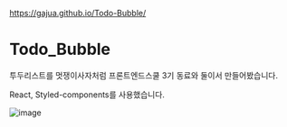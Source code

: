 https://gajua.github.io/Todo-Bubble/
# Todo_Bubble
투두리스트를 멋쟁이사자처럼 프론트엔드스쿨 3기 동료와 둘이서 만들어봤습니다.

React, Styled-components를 사용했습니다.

![image](https://user-images.githubusercontent.com/101968934/210821669-e440b57c-4237-430c-a17d-fa192fb14f03.png)
